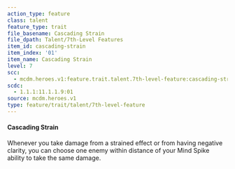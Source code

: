 ```yaml
---
action_type: feature
class: talent
feature_type: trait
file_basename: Cascading Strain
file_dpath: Talent/7th-Level Features
item_id: cascading-strain
item_index: '01'
item_name: Cascading Strain
level: 7
scc:
  - mcdm.heroes.v1:feature.trait.talent.7th-level-feature:cascading-strain
scdc:
  - 1.1.1:11.1.1.9:01
source: mcdm.heroes.v1
type: feature/trait/talent/7th-level-feature
---
```


#### Cascading Strain

Whenever you take damage from a strained effect or from having negative clarity, you can choose one enemy within distance of your Mind Spike ability to take the same damage.

